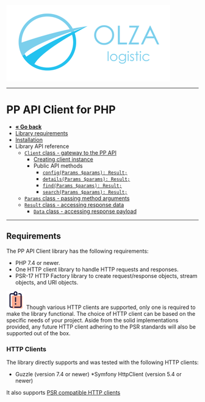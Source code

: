 ![Olza Logistic Logo](olza-logo-small.png)

---

# PP API Client for PHP

* **[« Go back](README.md)**
* [Library requirements](requirements.md)
* [Installation](installation.md)
* Library API reference
  * [`Client` class - gateway to the PP API](client.md#gateway-to-the-api)
    * [Creating client instance](client.md#instantiation)
    * Public API methods
      * [`config(Params $params): Result;`](client.md#configparams-params-result)
      * [`details(Params $params): Result;`](client.md#detailsparams-params-result)
      * [`find(Params $params): Result;`](client.md#findparams-params-result)
      * [`search(Params $params): Result;`](client.md#searchparams-params-result)
  * [`Params` class - passing method arguments](params.md#passing-method-arguments)
  * [`Result` class - accessing response data](response.md#accessing-response-data)
    * [`Data` class - accessing response payload](response.md#accessing-response-payload)

---

## Requirements

The PP API Client library has the following requirements:

* PHP 7.4 or newer.
* One HTTP client library to handle HTTP requests and responses.
* PSR-17 HTTP Factory library to create request/response objects, stream objects, and URI objects.

![Note](note.png) Though various HTTP clients are supported, only one is required to make the library functional. The
choice of HTTP client can be based on the specific needs of your project. Aside from the solid
implementations provided, any future HTTP client adhering to the PSR standards will also be
supported out of the box.

### HTTP Clients

The library directly supports and was tested with the following HTTP clients:

* Guzzle (version 7.4 or newer)
*Symfony HttpClient (version 5.4 or newer)

It also supports
[PSR compatible HTTP clients](https://packagist.org/providers/psr/http-client-implementation)
